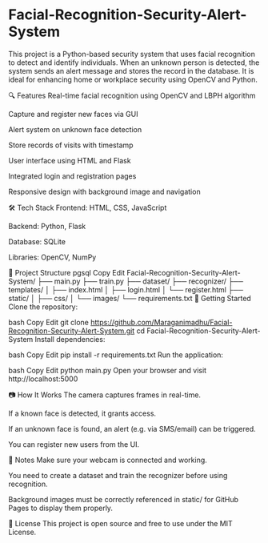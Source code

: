 # Facial-Recognition-Security-Alert-System

This project is a Python-based security system that uses facial recognition to detect and identify individuals. When an unknown person is detected, the system sends an alert message and stores the record in the database. It is ideal for enhancing home or workplace security using OpenCV and Python.

🔍 Features
Real-time facial recognition using OpenCV and LBPH algorithm

Capture and register new faces via GUI

Alert system on unknown face detection

Store records of visits with timestamp

User interface using HTML and Flask

Integrated login and registration pages

Responsive design with background image and navigation

🛠️ Tech Stack
Frontend: HTML, CSS, JavaScript

Backend: Python, Flask

Database: SQLite

Libraries: OpenCV, NumPy

📁 Project Structure
pgsql
Copy
Edit
Facial-Recognition-Security-Alert-System/
├── main.py
├── train.py
├── dataset/
├── recognizer/
├── templates/
│   ├── index.html
│   ├── login.html
│   └── register.html
├── static/
│   ├── css/
│   └── images/
└── requirements.txt
🚀 Getting Started
Clone the repository:

bash
Copy
Edit
git clone https://github.com/Maraganimadhu/Facial-Recognition-Security-Alert-System.git
cd Facial-Recognition-Security-Alert-System
Install dependencies:

bash
Copy
Edit
pip install -r requirements.txt
Run the application:

bash
Copy
Edit
python main.py
Open your browser and visit http://localhost:5000

📷 How It Works
The camera captures frames in real-time.

If a known face is detected, it grants access.

If an unknown face is found, an alert (e.g. via SMS/email) can be triggered.

You can register new users from the UI.

📌 Notes
Make sure your webcam is connected and working.

You need to create a dataset and train the recognizer before using recognition.

Background images must be correctly referenced in static/ for GitHub Pages to display them properly.

📄 License
This project is open source and free to use under the MIT License.

